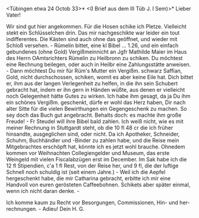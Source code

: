  <Tübingen etwa 24 Octob 33>*
 <(I Brief aus dem III Tüb J. I Sem)>*
Lieber Vater!

Wir sind gut hier angekommen.
Für die Hosen schike ich Pletze. Vielleicht stekt ein Schlüsselchen drin. Das mir nachgeschikte war leider ein tout indifferentes. Die Kästen sind auch ohne das geöffnet, und wieder mit Schloß versehen. - Rümelin bittet, eine kl Bibel … 1.26, und ein einfach gebundenes (ohne Gold) Vergißmeinnicht an Jgfr Mathilde Maier im Haus des Herrn OAmtsrichters Rümelin zu Heilbronn zu schiken. Du möchtest eine Rechnung beilegen, oder auch in Heilbr eine Zahlungsstätte anweisen. - Dann möchtest Du mir für Rüm's Mutter ein Vergißm. schwarz Saffian, Gold, nicht durchschossen, schiken, womit es aber keine Eile hat. Dich bittet er, ihm aus der langen Verlegenheit zu helfen, in die ihn sein Schubert gebracht hat, indem er ihn gern in Händen wüßte, aus denen er vielleicht noch Gelegenheit hätte Gutes zu wirken. Ich habe ihm gesagt, da ja Du ihm ein schönes Vergißm. geschenkt, dürfe er wohl das Herz haben, Dir nach alter Sitte für die vielen Bewirthungen ein Gegengeschenk zu machen. So sey doch das Buch gut angebracht. Behalts doch: es machte ihm große Freude! - Fr Steudel will ihre Bibel bald zahlen. Ich weiß nicht, wie es mit meiner Rechnung in Stuttgardt steht, ob die 10 fl 48 cr die ich früher hinsandte, ausgeglichen sind, oder nicht. Da ich Apotheker, Schneider, Schuhm, Buchhändler und -Binder zu zahlen habe, und die Reise mein Mitgebrachtes erschöpft hat, könnte ich es jetzt wohl brauche. Ohnedem kommen vor Weihnachten Collegiengelder und Museum, das erste Weingeld mit vielen Fiscalabzügen erst im December. Im Sak habe ich die 12 fl Stipendien, c'a 1 fl Rest, von der Reise her, und 9 fl, die der luftige Schnell noch schuldig ist (seit einem Jahre.) - Weil ich die Aepfel hergeschenkt habe, die mir Catharina gebracht, erbitte ich mir eine Handvoll von euren gerösteten Caffeebohnen. Schikets aber später einmal, wenn ich nicht daran denke. -

Ich komme kaum zu Recht vor Besorgungen, Commissionen, Hin- und her-rechnungen. - Adieu!
 Dein H. G.
